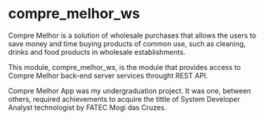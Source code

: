 # compre_melhor_ws

Compre Melhor is a solution of wholesale purchases that allows the users to save money and time 
buying products of common use, such as cleaning, drinks and food products in wholesale establishments.

This module, compre_melhor_ws, is the module that provides access to Compre Melhor back-end server services throught REST API.

Compre Melhor App was my undergraduation project. It was one, between others, required achievements to acquire the tittle of System Developer Analyst technologist by FATEC Mogi das Cruzes.
